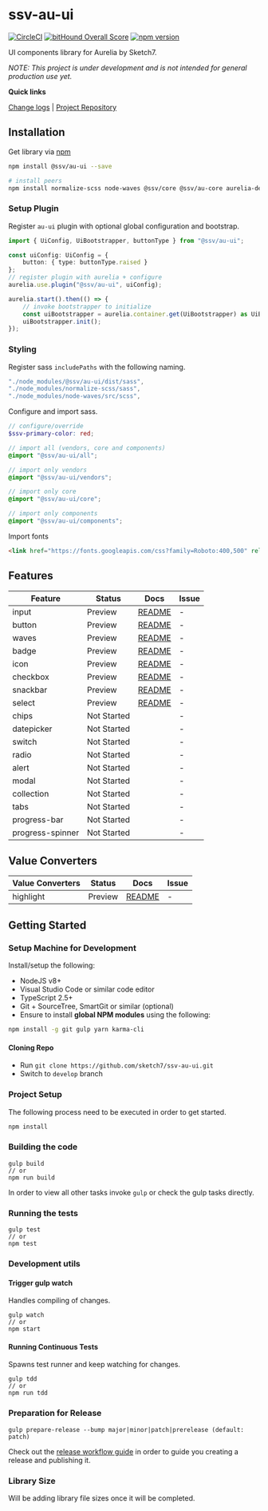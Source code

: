 [projectUri]: https://github.com/sketch7/ssv-au-ui
[projectGit]: https://github.com/sketch7/ssv-au-ui.git
[changeLog]: ./CHANGELOG.md

[releaseWorkflowWiki]: ./docs/RELEASE-WORKFLOW.md

[npm]: https://www.npmjs.com

# ssv-au-ui
[![CircleCI](https://circleci.com/gh/sketch7/ssv-au-ui.svg?style=shield)](https://circleci.com/gh/sketch7/ssv-au-ui)
[![bitHound Overall Score](https://www.bithound.io/github/sketch7/ssv-au-ui/badges/score.svg)](https://www.bithound.io/github/sketch7/ssv-au-ui)
[![npm version](https://badge.fury.io/js/%40ssv%2Fau-ui.svg)](https://badge.fury.io/js/%40ssv%2Fau-ui)

UI components library for Aurelia by Sketch7.

*NOTE: This project is under development and is not intended for general production use yet.*

**Quick links**

[Change logs][changeLog] | [Project Repository][projectUri]

## Installation

Get library via [npm]
```bash
npm install @ssv/au-ui --save

# install peers
npm install normalize-scss node-waves @ssv/core @ssv/au-core aurelia-dependency-injection aurelia-logging --save

```

### Setup Plugin
Register `au-ui` plugin with optional global configuration and bootstrap.

```ts
import { UiConfig, UiBootstrapper, buttonType } from "@ssv/au-ui";

const uiConfig: UiConfig = {
    button: { type: buttonType.raised }
};
// register plugin with aurelia + configure
aurelia.use.plugin("@ssv/au-ui", uiConfig);

aurelia.start().then(() => {
    // invoke bootstrapper to initialize
    const uiBootstrapper = aurelia.container.get(UiBootstrapper) as UiBootstrapper;
    uiBootstrapper.init();
});
```

### Styling

Register sass `includePaths` with the following naming.

```js
"./node_modules/@ssv/au-ui/dist/sass",
"./node_modules/normalize-scss/sass",
"./node_modules/node-waves/src/scss",
```

Configure and import sass.

```scss
// configure/override
$ssv-primary-color: red;

// import all (vendors, core and components)
@import "@ssv/au-ui/all";

// import only vendors
@import "@ssv/au-ui/vendors";

// import only core
@import "@ssv/au-ui/core";

// import only components
@import "@ssv/au-ui/components";
```

Import fonts

```html
<link href="https://fonts.googleapis.com/css?family=Roboto:400,500" rel="stylesheet">
```

## Features

| Feature          | Status                              | Docs              | Issue          |
|------------------|-------------------------------------|-------------------|----------------|
| input            |                             Preview | [README][input]   |              - |
| button           |                             Preview | [README][button]  |              - |
| waves            |                             Preview | [README][waves]   |              - |
| badge            |                             Preview | [README][badge]   |              - |
| icon             |                             Preview | [README][icon]    |              - |
| checkbox         |                             Preview | [README][checkbox]|              - |
| snackbar         |                             Preview | [README][snackbar]|              - |
| select           |                             Preview | [README][select]  |              - |
| chips            |                         Not Started |                   |              - |
| datepicker       |                         Not Started |                   |              - |
| switch           |                         Not Started |                   |              - |
| radio            |                         Not Started |                   |              - |
| alert            |                         Not Started |                   |              - |
| modal            |                         Not Started |                   |              - |
| collection       |                         Not Started |                   |              - |
| tabs             |                         Not Started |                   |              - |
| progress-bar     |                         Not Started |                   |              - |
| progress-spinner |                         Not Started |                   |              - |

[input]: ./src/input/README.md
[button]: ./src/button/README.md
[waves]: ./src/waves/README.md
[badge]: ./src/badge/README.md
[icon]: ./src/icon/README.md
[checkbox]: ./src/checkbox/README.md
[snackbar]: ./src/snackbar/README.md
[select]: ./src/select/README.md

## Value Converters

| Value Converters | Status  | Docs                | Issue |
|------------------|---------|---------------------|-------|
| highlight        | Preview | [README][highlight] | -     |

[highlight]: ./src/highlight/README.md

## Getting Started

### Setup Machine for Development
Install/setup the following:

- NodeJS v8+
- Visual Studio Code or similar code editor
- TypeScript 2.5+
- Git + SourceTree, SmartGit or similar (optional)
- Ensure to install **global NPM modules** using the following:


```bash
npm install -g git gulp yarn karma-cli
```


#### Cloning Repo

- Run `git clone https://github.com/sketch7/ssv-au-ui.git`
- Switch to `develop` branch


### Project Setup
The following process need to be executed in order to get started.

```bash
npm install
```


### Building the code

```
gulp build
// or
npm run build
```
In order to view all other tasks invoke `gulp` or check the gulp tasks directly.

### Running the tests

```
gulp test
// or
npm test
```


### Development utils

#### Trigger gulp watch
Handles compiling of changes.
```
gulp watch
// or
npm start
```


#### Running Continuous Tests
Spawns test runner and keep watching for changes.
```
gulp tdd
// or
npm run tdd
```


### Preparation for Release

```
gulp prepare-release --bump major|minor|patch|prerelease (default: patch)
```
Check out the [release workflow guide][releaseWorkflowWiki] in order to guide you creating a release and publishing it.

### Library Size
Will be adding library file sizes once it will be completed.